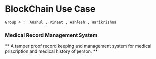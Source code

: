 # BlockChain Use Case
 ```sh
 Group 4 :  Anshul , Vineet , Ashlesh , Harikrishna
 ```
  
### Medical Record Management System 
 ** A tamper proof record keeping and management system for medical priscription and  medical history of person. ** 
